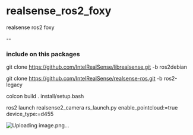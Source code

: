 # realsense_ros2_foxy
realsense ros2 foxy 

--
### include on this packages
git clone https://github.com/IntelRealSense/librealsense.git -b ros2debian


git clone https://github.com/IntelRealSense/realsense-ros.git -b ros2-legacy


colcon build
. install/setup.bash

ros2 launch realsense2_camera rs_launch.py enable_pointcloud:=true device_type:=d455

![Uploading image.png…]()
